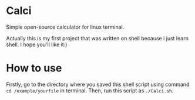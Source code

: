 # Calci
Simple open-source calculator for linux terminal. 

Actually this is my first project that was written on shell because i just learn shell. I hope you'll like it:)
# How to use
Firstly, go to the directory where you saved this shell script using command `cd /example/yourfile` in terminal.
Then, run this script as `./Calci.sh`.
